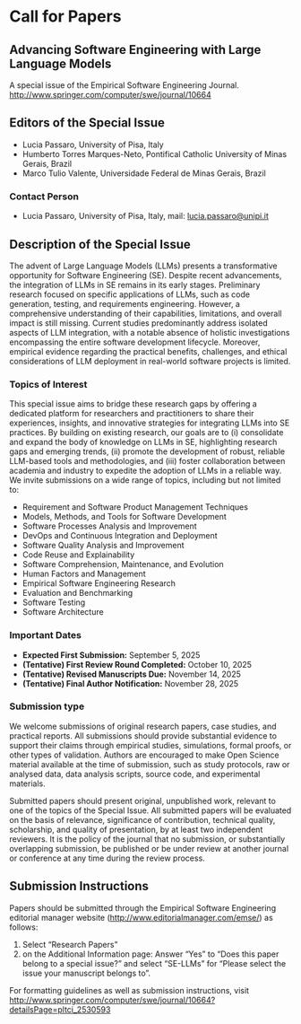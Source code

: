 # Call for Papers
## Advancing Software Engineering with Large Language Models

A special issue of the Empirical Software Engineering Journal. 
<http://www.springer.com/computer/swe/journal/10664>


## Editors of the Special Issue
- Lucia Passaro, University of Pisa, Italy
- Humberto Torres Marques-Neto, Pontifical Catholic University of Minas Gerais, Brazil
- Marco Tulio Valente, Universidade Federal de Minas Gerais, Brazil

### Contact Person
- Lucia Passaro, University of Pisa, Italy, mail: [lucia.passaro@unipi.it](mailto:lucia.passaro@unipi.it)


## Description of the Special Issue

The advent of Large Language Models (LLMs) presents a transformative opportunity for Software Engineering (SE). Despite recent advancements, the integration of LLMs in SE remains in its early stages. Preliminary research focused on specific applications of LLMs, such as code generation, testing, and requirements engineering. However, a comprehensive understanding of their capabilities, limitations, and overall impact is still missing.
Current studies predominantly address isolated aspects of LLM integration, with a notable absence of holistic investigations encompassing the entire software development lifecycle. Moreover, empirical evidence regarding the practical benefits, challenges, and ethical considerations of LLM deployment in real-world software projects is limited.


### Topics of Interest

This special issue aims to bridge these research gaps by offering a dedicated platform for researchers and practitioners to share their experiences, insights, and innovative strategies for integrating LLMs into SE practices. By building on existing research, our goals are to (i) consolidate and expand the body of knowledge on LLMs in SE, highlighting research gaps and emerging trends, (ii) promote the development of robust, reliable LLM-based tools and methodologies, and (iii) foster collaboration between academia and industry to expedite the adoption of LLMs in a reliable way. We invite submissions on a wide range of topics, including but not limited to:

- Requirement and Software Product Management Techniques  
- Models, Methods, and Tools for Software Development  
- Software Processes Analysis and Improvement  
- DevOps and Continuous Integration and Deployment  
- Software Quality Analysis and Improvement  
- Code Reuse and Explainability  
- Software Comprehension, Maintenance, and Evolution  
- Human Factors and Management  
- Empirical Software Engineering Research  
- Evaluation and Benchmarking  
- Software Testing  
- Software Architecture  

### Important Dates

- **Expected First Submission:** September 5, 2025 
- **(Tentative) First Review Round Completed:** October 10, 2025  
- **(Tentative) Revised Manuscripts Due:** November 14, 2025  
- **(Tentative) Final Author Notification:** November 28, 2025  

### Submission type
We welcome submissions of original research papers,  case studies, and practical reports. All submissions should provide substantial evidence to support their claims through empirical studies, simulations, formal proofs, or other types of validation. Authors are encouraged to make Open Science material available at the time of submission, such as study protocols, raw or analysed data, data analysis scripts, source code, and experimental materials.

Submitted papers should present original, unpublished work, relevant to one of the topics of the Special Issue.  All submitted papers will be evaluated on the basis of relevance, significance of contribution, technical quality, scholarship, and quality of presentation, by at least two independent reviewers. It is the policy of the journal that no submission, or substantially overlapping submission, be published or be under review at another journal or conference at any time during the review process.

## Submission Instructions
Papers should be submitted through the Empirical Software Engineering editorial manager website (<http://www.editorialmanager.com/emse/>) as follows:
1. Select “Research Papers” 
2. on the Additional Information page:
	Answer “Yes” to “Does this paper belong to a special issue?” and select “SE-LLMs” for “Please select the issue your manuscript belongs to”.


For formatting guidelines as well as submission instructions, visit <http://www.springer.com/computer/swe/journal/10664?detailsPage=pltci_2530593>
